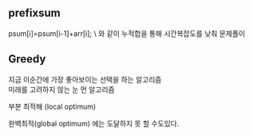 ## prefixsum

psum[i]=psum[i-1]+arr[i]; \ 
와 같이 누적합을 통해 시간복잡도를 낮춰 문제풀이

## Greedy

지금 이순간에 가장 좋아보이는 선택을 하는 알고리즘 \
미래를 고려하지 않는 눈 먼 알고리즘

부분 최적해 (local optimum)

완벽최적(global optimum) 에는 도달하지 못 할 수도있다.
